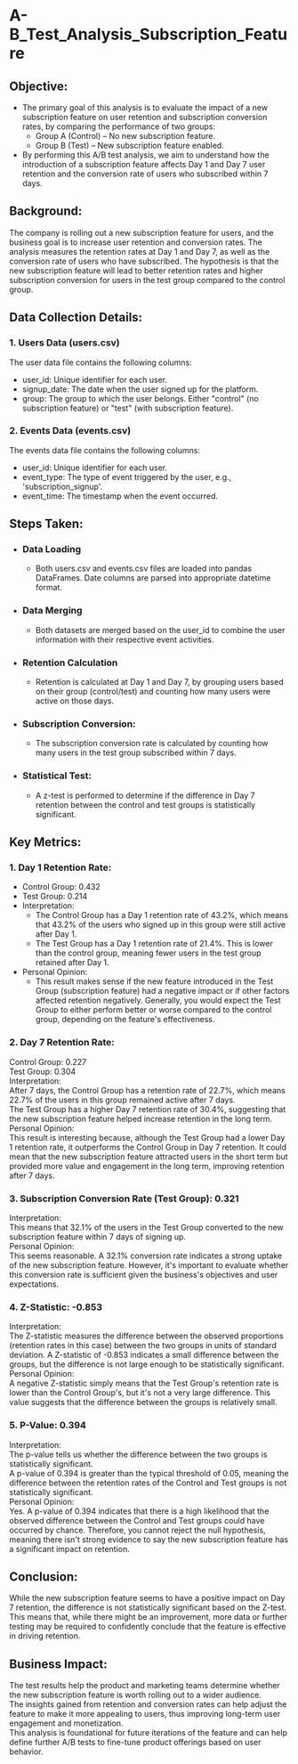 # A-B_Test_Analysis_Subscription_Feature

## Objective:
* The primary goal of this analysis is to evaluate the impact of a new subscription feature on user retention and subscription conversion rates, by comparing the performance of two groups: <br />
  - Group A (Control) – No new subscription feature. <br />
  - Group B (Test) – New subscription feature enabled. <br />
* By performing this A/B test analysis, we aim to understand how the introduction of a subscription feature affects Day 1 and Day 7 user retention and the conversion rate of users who subscribed within 7 days.

## Background:
The company is rolling out a new subscription feature for users, and the business goal is to increase user retention and conversion rates. The analysis measures the retention rates at Day 1 and Day 7, as well as the conversion rate of users who have subscribed. The hypothesis is that the new subscription feature will lead to better retention rates and higher subscription conversion for users in the test group compared to the control group.

## Data Collection Details:

### 1. Users Data (users.csv)
The user data file contains the following columns:<br />
- user_id: Unique identifier for each user.<br />
- signup_date: The date when the user signed up for the platform.<br />
- group: The group to which the user belongs. Either "control" (no subscription feature) or "test" (with subscription feature).

### 2. Events Data (events.csv)
The events data file contains the following columns:<br />
- user_id: Unique identifier for each user.<br />
- event_type: The type of event triggered by the user, e.g., 'subscription_signup'.<br />
- event_time: The timestamp when the event occurred.

## Steps Taken:
* ### Data Loading
  - Both users.csv and events.csv files are loaded into pandas DataFrames. Date columns are parsed into appropriate datetime format.<br />
* ### Data Merging
  - Both datasets are merged based on the user_id to combine the user information with their respective event activities.<br />
* ### Retention Calculation
  - Retention is calculated at Day 1 and Day 7, by grouping users based on their group (control/test) and counting how many users were active on those days.<br />
* ### Subscription Conversion:
  - The subscription conversion rate is calculated by counting how many users in the test group subscribed within 7 days.<br />
* ### Statistical Test:
  - A z-test is performed to determine if the difference in Day 7 retention between the control and test groups is statistically significant.

## Key Metrics:

### 1. Day 1 Retention Rate:<br />
* Control Group: 0.432<br />
* Test Group: 0.214<br />
* Interpretation:<br />
  - The Control Group has a Day 1 retention rate of 43.2%, which means that 43.2% of the users who signed up in this group were still active after Day 1.<br />
  - The Test Group has a Day 1 retention rate of 21.4%. This is lower than the control group, meaning fewer users in the test group retained after Day 1.<br />
* Personal Opinion: <br />
  - This result makes sense if the new feature introduced in the Test Group (subscription feature) had a negative impact or if other factors affected retention negatively. Generally, you would expect the Test Group to either perform better or worse compared to the control group, depending on the feature's effectiveness.

### 2. Day 7 Retention Rate:<br />
Control Group: 0.227<br />
Test Group: 0.304<br />
Interpretation:<br />
After 7 days, the Control Group has a retention rate of 22.7%, which means 22.7% of the users in this group remained active after 7 days.<br />
The Test Group has a higher Day 7 retention rate of 30.4%, suggesting that the new subscription feature helped increase retention in the long term.<br />
Personal Opinion: <br />
This result is interesting because, although the Test Group had a lower Day 1 retention rate, it outperforms the Control Group in Day 7 retention. It could mean that the new subscription feature attracted users in the short term but provided more value and engagement in the long term, improving retention after 7 days.


### 3. Subscription Conversion Rate (Test Group): 0.321<br />
Interpretation:<br />
This means that 32.1% of the users in the Test Group converted to the new subscription feature within 7 days of signing up.<br />
Personal Opinion: <br />
This seems reasonable. A 32.1% conversion rate indicates a strong uptake of the new subscription feature. However, it's important to evaluate whether this conversion rate is sufficient given the business's objectives and user expectations.

### 4. Z-Statistic: -0.853
Interpretation:<br />
The Z-statistic measures the difference between the observed proportions (retention rates in this case) between the two groups in units of standard deviation. A Z-statistic of -0.853 indicates a small difference between the groups, but the difference is not large enough to be statistically significant.<br />
Personal Opinion: <br />
A negative Z-statistic simply means that the Test Group's retention rate is lower than the Control Group's, but it's not a very large difference. This value suggests that the difference between the groups is relatively small.

### 5. P-Value: 0.394
Interpretation:<br />
The p-value tells us whether the difference between the two groups is statistically significant.<br />
A p-value of 0.394 is greater than the typical threshold of 0.05, meaning the difference between the retention rates of the Control and Test groups is not statistically significant.<br />
Personal Opinion: <br />
Yes. A p-value of 0.394 indicates that there is a high likelihood that the observed difference between the Control and Test groups could have occurred by chance. Therefore, you cannot reject the null hypothesis, meaning there isn't strong evidence to say the new subscription feature has a significant impact on retention.

## Conclusion:<br />
While the new subscription feature seems to have a positive impact on Day 7 retention, the difference is not statistically significant based on the Z-test. This means that, while there might be an improvement, more data or further testing may be required to confidently conclude that the feature is effective in driving retention.

## Business Impact:<br />
The test results help the product and marketing teams determine whether the new subscription feature is worth rolling out to a wider audience.<br />
The insights gained from retention and conversion rates can help adjust the feature to make it more appealing to users, thus improving long-term user engagement and monetization.<br />
This analysis is foundational for future iterations of the feature and can help define further A/B tests to fine-tune product offerings based on user behavior.




